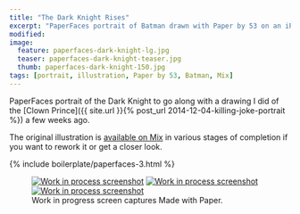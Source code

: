```yaml
---
title: "The Dark Knight Rises"
excerpt: "PaperFaces portrait of Batman drawn with Paper by 53 on an iPad."
modified: 
image: 
  feature: paperfaces-dark-knight-lg.jpg
  teaser: paperfaces-dark-knight-teaser.jpg
  thumb: paperfaces-dark-knight-150.jpg
tags: [portrait, illustration, Paper by 53, Batman, Mix]
---
```


PaperFaces portrait of the Dark Knight to go along with a drawing I did of the [Clown Prince]({{ site.url }}{% post_url 2014-12-04-killing-joke-portrait %}) a few weeks ago.

The original illustration is [available on Mix](https://mix.fiftythree.com/11098-Michael-Rose/1420093) in various stages of completion if you want to rework it or get a closer look.

{% include boilerplate/paperfaces-3.html %}

<figure class="third">
  <a href="{{ site.url }}/images/paperfaces-dark-knight-process-1-lg.jpg"><img src="{{ site.url }}/images/paperfaces-dark-knight-process-1-600.jpg" alt="Work in process screenshot"></a>
  <a href="{{ site.url }}/images/paperfaces-dark-knight-process-2-lg.jpg"><img src="{{ site.url }}/images/paperfaces-dark-knight-process-2-600.jpg" alt="Work in process screenshot"></a>
  <a href="{{ site.url }}/images/paperfaces-dark-knight-process-3-lg.jpg"><img src="{{ site.url }}/images/paperfaces-dark-knight-process-3-600.jpg" alt="Work in process screenshot"></a>
  <figcaption>Work in progress screen captures Made with Paper.</figcaption>
</figure>
